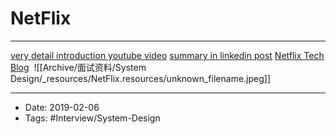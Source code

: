 # NetFlix
----

[very detail introduction youtube video](https://www.youtube.com/watch?v=psQzyFfsUGU&index=23&list=WL%0A)
[summary in linkedin post](https://www.linkedin.com/pulse/system-design-netflix-narendra-l/?published=t%0A)
[Netflix Tech Blog](https://medium.com/netflix-techblog) 
![[Archive/面试资料/System Design/_resources/NetFlix.resources/unknown_filename.jpeg]]





----

- Date: 2019-02-06
- Tags: #Interview/System-Design 



